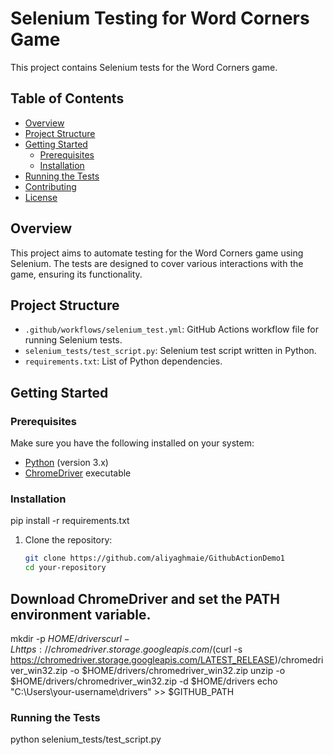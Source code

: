 # Selenium Testing for Word Corners Game

This project contains Selenium tests for the Word Corners game.

## Table of Contents

- [Overview](#overview)
- [Project Structure](#project-structure)
- [Getting Started](#getting-started)
  - [Prerequisites](#prerequisites)
  - [Installation](#installation)
- [Running the Tests](#running-the-tests)
- [Contributing](#contributing)
- [License](#license)

## Overview

This project aims to automate testing for the Word Corners game using Selenium. The tests are designed to cover various interactions with the game, ensuring its functionality.

## Project Structure

- `.github/workflows/selenium_test.yml`: GitHub Actions workflow file for running Selenium tests.
- `selenium_tests/test_script.py`: Selenium test script written in Python.
- `requirements.txt`: List of Python dependencies.

## Getting Started

### Prerequisites

Make sure you have the following installed on your system:

- [Python](https://www.python.org/downloads/) (version 3.x)
- [ChromeDriver](https://sites.google.com/chromium.org/driver/) executable

### Installation
pip install -r requirements.txt

1. Clone the repository:

   ```bash
   git clone https://github.com/aliyaghmaie/GithubActionDemo1
   cd your-repository
   
## Download ChromeDriver and set the PATH environment variable.

mkdir -p $HOME/drivers
curl -L https://chromedriver.storage.googleapis.com/$(curl -s https://chromedriver.storage.googleapis.com/LATEST_RELEASE)/chromedriver_win32.zip -o $HOME/drivers/chromedriver_win32.zip
unzip -o $HOME/drivers/chromedriver_win32.zip -d $HOME/drivers
echo "C:\\Users\\your-username\\drivers" >> $GITHUB_PATH

###  Running the Tests

python selenium_tests/test_script.py



